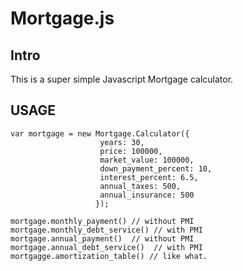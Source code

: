 # Mortgage.js

## Intro

This is a super simple Javascript Mortgage calculator.

## USAGE

    var mortgage = new Mortgage.Calculator({
                        years: 30,
                        price: 100000,
                        market_value: 100000,
                        down_payment_percent: 10,
                        interest_percent: 6.5,
                        annual_taxes: 500,
                        annual_insurance: 500
                       });

    mortgage.monthly_payment() // without PMI
    mortgage.monthly_debt_service() // with PMI
    mortgage.annual_payment()  // without PMI
    mortgage.annual_debt_service()  // with PMI
    mortgagge.amortization_table() // like what.

